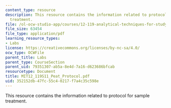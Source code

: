 ```yaml
---
content_type: resource
description: This resource contains the information related to protocol for sample
  treatment.
file: /ol-ocw-studio-app/courses/12-119-analytical-techniques-for-studying-environmental-and-geologic-samples-spring-2011/352152db47fc55c40217f7a4c35c598e_MIT12_119S11_Peat_Protocol.pdf
file_size: 63454
file_type: application/pdf
learning_resource_types:
- Labs
license: https://creativecommons.org/licenses/by-nc-sa/4.0/
ocw_type: OCWFile
parent_title: Labs
parent_type: CourseSection
parent_uid: 79351307-ab5a-8e4d-7a16-d623686bfcab
resourcetype: Document
title: MIT12_119S11_Peat_Protocol.pdf
uid: 352152db-47fc-55c4-0217-f7a4c35c598e
---
```

This resource contains the information related to protocol for sample treatment.